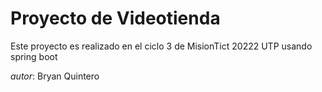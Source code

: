 # Proyecto de Videotienda

Este proyecto es realizado en el ciclo 3 de MisionTict 20222 UTP usando spring boot

_autor_: Bryan Quintero